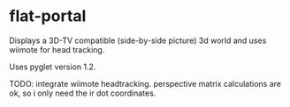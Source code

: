 flat-portal
===========

Displays a 3D-TV compatible (side-by-side picture) 3d world and uses wiimote for head tracking.

Uses pyglet version 1.2.

TODO: integrate wiimote headtracking. perspective matrix calculations are ok, so i only need the ir dot coordinates.
